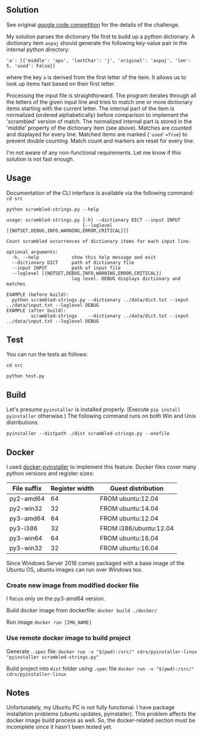 ## Solution

See original [google code competition](https://codingcompetitions.withgoogle.com/kickstart/round/0000000000050edf/0000000000051004) for the details of the challenge.

My solution parses the dictionary file first to build up a python dictionary. A dictionary item `axpaj` should generate the following key-value pair in the internal python directory:
```{python}
'a': [{'middle': 'apx', 'lastChar': 'j', 'original': 'axpaj', 'len': 5, 'used': False}]
```
where the key `a` is derived from the first letter of the item. It allows us to look up items fast based on their first letter.

Processing the input file is straightforward. The program iterates through all the letters of the given input line and tries to match one or more dictionary items starting with the current letter. The internal part of the item is normalized (ordered alphabetically) before comparison to implement the 'scrambled' version of match. The normalized internal part is stored in the 'middle' property of the dictionary item (see above). Matches are counted and displayed for every line. Matched items are marked (`'used'=True`) to prevent double counting. Match count and markers are reset for every line.

I'm not aware of any non-functional requirements. Let me know if this solution is not fast enough.

## Usage

Documentation of the CLI interface is available via the following command:
`cd src`

`python scrambled-strings.py --help`

```{bash}
usage: scrambled-strings.py [-h] --dictionary DICT --input INPUT
                            [--loglevel [{NOTSET,DEBUG,INFO,WARNING,ERROR,CRITICAL}]]

Count scrambled occurrences of dictionary items for each input line.

optional arguments:
  -h, --help            show this help message and exit
  --dictionary DICT     path of dictionary file
  --input INPUT         path of input file
  --loglevel [{NOTSET,DEBUG,INFO,WARNING,ERROR,CRITICAL}]
                        log level. DEBUG displays dictionary and matches

EXAMPLE (before build):
  python scrambled-strings.py --dictionary ../data/dict.txt --input ../data/input.txt --loglevel DEBUG
EXAMPLE (after build):
         scrambled-strings    --dictionary ../data/dict.txt --input ../data/input.txt --loglevel DEBUG
```

## Test

You can run the tests as follows:

`cd src`

`python test.py`

## Build

Let's presume `pyinstaller` is installed properly.
(Execute `pip install pyinstaller` otherwise.)
The following command runs on both Win and Unix distributions.

```{bash}
pyinstaller --distpath ./dist scrambled-strings.py --onefile
```
## Docker
I used [docker-pyinstaller](https://github.com/cdrx/docker-pyinstaller) to implement this feature. Docker files cover many python versions and register sizes:

File suffix  | Register width | Guest distribution
---------- | -------------- | ------------
py2-amd64  | 64             | FROM ubuntu:12.04
py2-win32  | 32             | FROM ubuntu:14.04
py3-amd64  | 64             | FROM ubuntu:12.04
py3-i386   | 32             | FROM i386/ubuntu:12.04
py3-win64  | 64             | FROM ubuntu:16.04
py3-win32  | 32             | FROM ubuntu:16.04


Since Windows Server 2016 comes packaged with a base image of the Ubuntu OS, ubuntu images can run over Windows too.

### Create new image from modified docker file

I focus only on the py3-amd64 version.

Build docker image from dockerfile:
`docker build ./docker/`

Run image
`docker run [IMG_NAME]`

### Use remote docker image to build project

Generate .`.spec` file:
`docker run -v "$(pwd):/src/" cdrx/pyinstaller-linux "pyinstaller scrambled-strings.py"`

Build project into `dist` folder using `.spec` file
`docker run -v "$(pwd):/src/" cdrx/pyinstaller-linux`

## Notes

Unfortunately, my Ubuntu PC is not fully functional.
I have package installation problems (ubuntu updates, pyinstaller).
This problem affects the docker image build process as well.
So, the docker-related section must be incomplete since it hasn't been tested yet.
